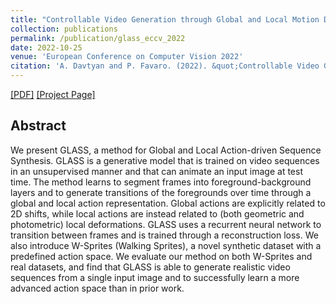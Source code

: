```yaml
---
title: "Controllable Video Generation through Global and Local Motion Dynamics"
collection: publications
permalink: /publication/glass_eccv_2022
date: 2022-10-25
venue: 'European Conference on Computer Vision 2022'
citation: 'A. Davtyan and P. Favaro. (2022). &quot;Controllable Video Generation through Global and Local Motion Dynamics.&quot; In <i>Proceedings of the European Conference on Computer Vision 2022</i>.'
---
```


[[PDF]](https://arxiv.org/pdf/2204.06558.pdf) [[Project Page]](https://araachie.github.io/glass/)

## Abstract

We present GLASS, a method for Global and Local Action-driven Sequence Synthesis. GLASS is a generative model that is trained on video sequences in an unsupervised manner and that can animate an input image at test time. The method learns to segment frames into foreground-background layers and to generate transitions of the foregrounds over time through a global and local action representation. Global actions are explicitly related to 2D shifts, while local actions are instead related to (both geometric and photometric) local deformations. GLASS uses a recurrent neural network to transition between frames and is trained through a reconstruction loss. We also introduce W-Sprites (Walking Sprites), a novel synthetic dataset with a predefined action space. We evaluate our method on both W-Sprites and real datasets, and find that GLASS is able to generate realistic video sequences from a single input image and to successfully learn a more advanced action space than in prior work.
